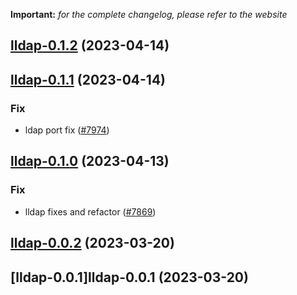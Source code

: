 **Important:**
*for the complete changelog, please refer to the website*




## [lldap-0.1.2](https://github.com/truecharts/charts/compare/lldap-0.1.1...lldap-0.1.2) (2023-04-14)




## [lldap-0.1.1](https://github.com/truecharts/charts/compare/lldap-0.1.0...lldap-0.1.1) (2023-04-14)

### Fix

- ldap port fix ([#7974](https://github.com/truecharts/charts/issues/7974))
  
  


## [lldap-0.1.0](https://github.com/truecharts/charts/compare/lldap-0.0.2...lldap-0.1.0) (2023-04-13)

### Fix

- lldap fixes and refactor ([#7869](https://github.com/truecharts/charts/issues/7869))
  
  


## [lldap-0.0.2](https://github.com/truecharts/charts/compare/lldap-0.0.1...lldap-0.0.2) (2023-03-20)




## [lldap-0.0.1]lldap-0.0.1 (2023-03-20)

